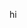 hi

<!---
Goobling/Goobling is a ✨ special ✨ repository because its `README.md` (this file) appears on your GitHub profile.
You can click the Preview link to take a look at your changes.
--->
